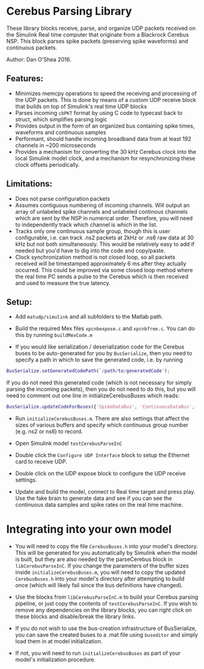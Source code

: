 # Cerebus Parsing Library

These library blocks receive, parse, and organize UDP packets received on the Simulink Real time computer that originate from a Blackrock Cerebus NSP. This block parses spike packets (preserving spike waveforms) and continuous packets.

Author: Dan O'Shea 2016.

## Features:

- Minimizes memcpy operations to speed the receiving and processing of the UDP packets. This is done by means of a custom UDP receive block that builds on top of Simulink's real time UDP blocks
- Parses incoming  `cbPKT` format by using C code to typecast back to struct, which simplifies parsing logic
- Provides output in the form of an organized bus containing spike times, waveforms and continuous samples
- Performant, should handle incoming broadband data from at least 192 channels in ~200 microseconds
- Provides a mechanism for converting the 30 kHz Cerebus clock into the local Simulink model clock, and a mechanism for resynchronizing these clock offsets periodically.

## Limitations:

- Does not parse configuration packets
- Assumes contiguous numbering of incoming channels. Will output an array of unlabeled spike channels and unlabeled continous channels which are sent by the NSP in numerical order. Therefore, you will need to independently track which channel is which in the list.
- Tracks only one continuous sample group, though this is user configurable, i.e. can track .ns2 packets at 2kHz or .ns6 raw data at 30 kHz but not both simultaneously. This would be relatively easy to add if needed but you'd have to dig into the code and copy/paste.
- Clock synchronization method is not closed loop, so all packets received will be timestamped approximately 6 ms after they actually occurred. This could be improved via some closed loop method where the real time PC sends a pulse to the Cerebus which is then received and used to measure the true latency.

## Setup:

- Add `matudp/simulink` and all subfolders to the Matlab path.

- Build the required Mex files `xpcnbexpose.c` and `xpcnbfree.c`. You can do this by running `buildMexCode.m`

- If you would like serialization / deserialization code for the Cerebus buses to be auto-generated for you by `BusSerialize`, then you need to specify a path in which to save the generated code, i.e. by running 

```matlab
BusSerialize.setGeneratedCodePath(`/path/to/generatedCode');
```
If you do not need this generated code (which is not necessary for simply parsing the incoming packets), then you do not need to do this, but you will need to comment out one line in initializeCerebusBuses which reads:

```matlab
BusSerialize.updateCodeForBuses({'SpikeDataBus', 'ContinuousDataBus', 'CerebusStatisticsBus'});
```

- Run `initializeCerebusBuses.m`. There are also settings that affect the sizes of various buffers and specify which continuous group number (e.g. ns2 or ns6) to record.

- Open Simulink model `testCerebusParseInC`

- Double click the `Configure UDP Interface` block to setup the Ethernet card to receive UDP.

- Double click on the UDP expose block to configure the UDP receive settings.

- Update and build the model, connect to Real time target and press play. Use the fake brain to generate data and see if you can see the continuous data samples and spike rates on the real time machine.

# Integrating into your own model

- You will need to copy the file `CerebusBuses.h` into your model's directory. This will be generated for you automatically by Simulink when the model is built, but they are also needed by the parseCerebus block in `libCerebusParseInC`. If you change the parameters of the buffer sizes inside `initializeCerebusBuses.m`, you will need to copy the updated `CerebusBuses.h` into your model's directory after attempting to build once (which will likely fail since the bus definitions have changed). 

- Use the blocks from `libCerebusParseInC.m` to build your Cerebus parsing pipeline, or just copy the contents of `testCerebusParseInC`. If you wish to remove any dependencies on the library blocks, you can right click on these blocks and disable/break the library links.

- If you do not wish to use the bus-creation infrastructure of BusSerialize, you can save the created buses to a .mat file using `buseditor` and simply load them in at model initialization.

- If not, you will need to run `initializeCerebusBuses` as part of your model's initialization procedure.



